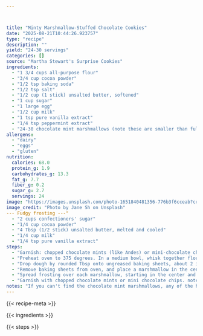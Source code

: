 ```yaml
---



title: "Minty Marshmallow-Stuffed Chocolate Cookies"
date: "2025-08-21T10:44:26.923757"
type: "recipe"
description: ""
yield: "24-30 servings"
categories: []
source: "Martha Stewart's Surprise Cookies"
ingredients:
  - "1 3/4 cups all-purpose flour"
  - "3/4 cup cocoa powder"
  - "1/2 tsp baking soda"
  - "1/2 tsp salt"
  - "1/2 cup (1 stick) unsalted butter, softened"
  - "1 cup sugar"
  - "1 large egg"
  - "1/2 cup milk"
  - "1 tsp pure vanilla extract"
  - "1/4 tsp peppermint extract"
  - "24-30 chocolate mint marshmallows (note these are smaller than full-size mallows…if you use the full-size, you'll need to cut in half.)"
allergens:
  - "dairy"
  - "eggs"
  - "gluten"
nutrition:
  calories: 68.0
  protein_g: 1.9
  carbohydrates_g: 13.3
  fat_g: 7.7
  fiber_g: 0.2
  sugar_g: 2.7
  servings: 24
image: "https://images.unsplash.com/photo-1651840481356-776b3f6cceab?crop=entropy&cs=tinysrgb&fit=max&fm=jpg&ixid=M3w3OTQ5MzV8MHwxfHNlYXJjaHwxfHxtaW50eSUyMG1hcnNobWFsbG93LXN0dWZmZWQlMjBjaG9jb2xhdGUlMjBjb29raWVzJTIwZm9vZHxlbnwxfDB8fHwxNzU1ODA0NTgzfDA&ixlib=rb-4.1.0&q=80&w=1080"
image_credit: "Photo by Jane Sh on Unsplash"
--- Fudgy frosting ---"
  - "2 cups confectioners' sugar"
  - "1/4 cup cocoa powder"
  - "4 Tbsp (1/2 stick) unsalted butter, melted and cooled"
  - "1/4 cup milk"
  - "1/4 tsp pure vanilla extract"
steps:
  - "Garnish: chopped chocolate mints (like Andes) or mini-chocolate chips"
  - "Preheat oven to 375 degrees. In a medium bowl, whisk together flour, cocoa powder, baking soda, and salt; set aside. Cream butter and sugar until light and fluffy, about 2 minutes. Add egg, milk, and extracts, and beat until well combined. Add reserved flour mixture; mix on low speed until combined."
  - "Drop dough by rounded Tbsp onto ungreased baking sheets, about 2 inches apart. Bake until cookies begin to spread and become firm, about 7 minutes."
  - "Remove baking sheets from oven, and place a marshmallow in the center of each cookie, pressing down slightly. Return to oven, and continue baking until marshmallows begins to melt, 2 to 3 minutes. Remove from oven and press down on marshmallows to flatten. (See picture…this is after I pushed down to flatten a bit.) Transfer cookies to a wire rack to cool completely before frosting. To make the frosting, sift confectioners sugar and cocoa into a medium bowl. Use an electric mixer to stir in butter. Add milk and vanilla, and beat until well-combined."
  - "Spread frosting over each marshmallow, starting in the center and continuing outward until marshmallow is covered."
  - "Garnish with chopped chocolate mints or mini chocolate chips. note: Store covered in the fridge. I think these are even better on the second and third day!"
notes: "If you can't find the chocolate mint marshmallows, any of the holiday flavors will do."
---
```


{{< recipe-meta >}}

{{< ingredients >}}

{{< steps >}}
